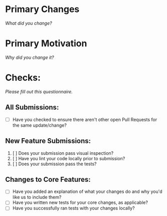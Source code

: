 # Primary Changes
_What did you change?_

# Primary Motivation
_Why did you change it?_

# Checks:
_Please fill out this questionnaire._
## All Submissions:

* [ ] Have you checked to ensure there aren't other open Pull Requests for the same update/change?

## New Feature Submissions:

1. [ ] Does your submission pass visual inspection?
2. [ ] Have you lint your code locally prior to submission?
3. [ ] Does your submission pass the tests?

## Changes to Core Features:

* [ ] Have you added an explanation of what your changes do and why you'd like us to include them?
* [ ] Have you written new tests for your core changes, as applicable?
* [ ] Have you successfully ran tests with your changes locally?